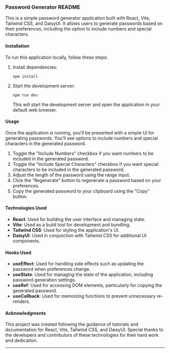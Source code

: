 ### Password Generator README

This is a simple password generator application built with React, Vite, Tailwind CSS, and DaisyUI. It allows users to generate passwords based on their preferences, including the option to include numbers and special characters.

#### Installation

To run this application locally, follow these steps:

1. Install dependencies:

   ```
   npm install
   ```

2. Start the development server:

   ```
   npm run dev
   ```

   This will start the development server and open the application in your default web browser.

#### Usage

Once the application is running, you'll be presented with a simple UI for generating passwords. You'll see options to include numbers and special characters in the generated password.

1. Toggle the "Include Numbers" checkbox if you want numbers to be included in the generated password.
2. Toggle the "Include Special Characters" checkbox if you want special characters to be included in the generated password.
3. Adjust the length of the password using the range input.
4. Click the "Regenerate" button to regenerate a password based on your preferences.
5. Copy the generated password to your clipboard using the "Copy" button.

#### Technologies Used

- **React**: Used for building the user interface and managing state.
- **Vite**: Used as a build tool for development and bundling.
- **Tailwind CSS**: Used for styling the application's UI.
- **DaisyUI**: Used in conjunction with Tailwind CSS for additional UI components.

#### Hooks Used

- **useEffect**: Used for handling side effects such as updating the password when preferences change.
- **useState**: Used for managing the state of the application, including password generation settings.
- **useRef**: Used for accessing DOM elements, particularly for copying the generated password.
- **useCallback**: Used for memoizing functions to prevent unnecessary re-renders.

#### Acknowledgments

This project was created following the guidance of tutorials and documentation for React, Vite, Tailwind CSS, and DaisyUI. Special thanks to the developers and contributors of these technologies for their hard work and dedication.

---
